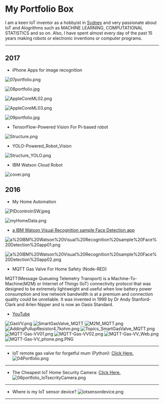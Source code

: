 # My Portfolio Box

I am a keen IoT inventor as a hobbyist in <a href="http://leehaesung.eu-gb.mybluemix.net/IoTDeviceLocation">Sydney</a> and very passionate about IoT and Alogrithms such as MACHINE LEARNING, COMPUTATIONAL STATISTICS and so on. Also, I have spent almost every day of the past 15 years making robots or electronic inventions or computer programs. 

***

## 2017

* iPhone Apps for image recognition

![07portfolio.png](https://github.com/leehaesung/01-PortfolioBox/blob/master/01_ImageBox/07portfolio.png)

![08portfolio.jpg](https://github.com/leehaesung/01-PortfolioBox/blob/master/01_ImageBox/08portfolio.jpg)

![AppleCoreML02.png](https://github.com/leehaesung/01-PortfolioBox/blob/master/01_ImageBox/AppleCoreML02.png)

![AppleCoreML03.png](https://github.com/leehaesung/01-PortfolioBox/blob/master/01_ImageBox/AppleCoreML03.png)

![09portfolio.jpg](https://github.com/leehaesung/01-PortfolioBox/blob/master/01_ImageBox/09portfolio.jpg)


* TensorFlow-Powered Vision For Pi-based robot

![Structure.png](https://github.com/leehaesung/TensorFlow-Powered_Robot_Vision/blob/master/ImageFiles/Structure.png)

* YOLO-Powered_Robot_Vision

![Structure_YOLO.png](https://github.com/leehaesung/YOLO-Powered_Robot_Vision/blob/master/ImageFiles/Structure_YOLO.png)

* IBM Watson Cloud Robot

![cover.png](https://github.com/leehaesung/01-PortfolioBox/blob/master/01_ImageBox/cover.png)


## 2016 
* My Home Automation

![PIDcontrolnSW.jpeg](https://github.com/leehaesung/01-PortfolioBox/blob/master/01_ImageBox/PIDcontrolnSW.jpeg)


![myHomeData.png](https://github.com/leehaesung/01-PortfolioBox/blob/master/01_ImageBox/myHomeData.png)

* [a IBM Watson Visual Recognition sample Face Detection app](http://leehaesung.eu-gb.mybluemix.net/people)

![a%20IBM%20Watson%20Visual%20Recognition%20sample%20Face%20Detection%20app01.png](https://github.com/leehaesung/01-PortfolioBox/blob/master/01_ImageBox/a%20IBM%20Watson%20Visual%20Recognition%20sample%20Face%20Detection%20app01.png)

![a%20IBM%20Watson%20Visual%20Recognition%20sample%20Face%20Detection%20app02.png](https://github.com/leehaesung/01-PortfolioBox/blob/master/01_ImageBox/a%20IBM%20Watson%20Visual%20Recognition%20sample%20Face%20Detection%20app02.png)


* MQTT Gas Valve For Home Safety (Node-RED)

MQTT(Message Queueing Telemetry Transport) is a Machine-To-Machine(M2M) or Internet of Things (IoT) connectivity protocol that was designed to be extremely lightweight and useful when low battery power consumption and low network bandwidth is at a premium and connection quality could be unreliable. It was invented in 1999 by Dr Andy Stanford-Clark and Arlen Nipper and is now an Oasis Standard.

* [YouTube](https://www.youtube.com/watch?v=g9SXgaBl3sw)

![GasVV.png](https://github.com/leehaesung/01-PortfolioBox/blob/master/01_ImageBox/GasVV.png)
![SmartGasValve_MQTT](https://github.com/leehaesung/01-PortfolioBox/blob/master/01_ImageBox/SmartGasValve_MQTT.png)
![M2M_MQTT.png](https://github.com/leehaesung/01-PortfolioBox/blob/master/01_ImageBox/M2M_MQTT.png)
![AddingPullupResistor4.7kohm.png](https://github.com/leehaesung/01-PortfolioBox/blob/master/01_ImageBox/AddingPullupResistor4.7kohm.png)
![Topics_SmartGasValve_MQTT.png](https://github.com/leehaesung/01-PortfolioBox/blob/master/01_ImageBox/Topics_SmartGasValve_MQTT.png)
![MQTT-Gas-VV01.png](https://github.com/leehaesung/01-PortfolioBox/blob/master/01_ImageBox/MQTT-Gas-VV01.png)
![MQTT-Gas-VV02.png](https://github.com/leehaesung/01-PortfolioBox/blob/master/01_ImageBox/MQTT-Gas-VV02.png)
![MQTT-Gas-VV_Web.png](https://github.com/leehaesung/01-PortfolioBox/blob/master/01_ImageBox/MQTT-Gas-VV_Web.png)
![MQTT-Gas-VV_phone.png.PNG](https://github.com/leehaesung/01-PortfolioBox/blob/master/01_ImageBox/MQTT-Gas-VV_phone.png.PNG)


***

* IoT remote gas valve for forgetful mum (Python): [Click Here.](https://github.com/leehaesung/01-PortfolioBox/blob/master/IoTGasValve.md)
![04Portfolio.png](https://github.com/leehaesung/01-PortfolioBox/blob/master/01_ImageBox/04Portfolio.png)

***

* The Cheapest IoT Home Security Camera: [Click Here.](https://github.com/leehaesung/01-PortfolioBox/blob/master/IoTHomeSecurityCamera.md)
![06portfolio_IoTsecrityCamera.png](https://github.com/leehaesung/01-PortfolioBox/blob/master/01_ImageBox/06portfolio_IoTsecrityCamera.png)

***

* Where is my IoT sensor device?
![iotsensordevice.png](https://github.com/leehaesung/01-PortfolioBox/blob/master/01_ImageBox/iotsensordevice.png)

***

